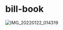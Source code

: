 # bill-book
![IMG_20220122_014319](https://user-images.githubusercontent.com/69583217/161100751-6ecefacb-a4af-4299-a0bf-c61de72a5232.jpg)
